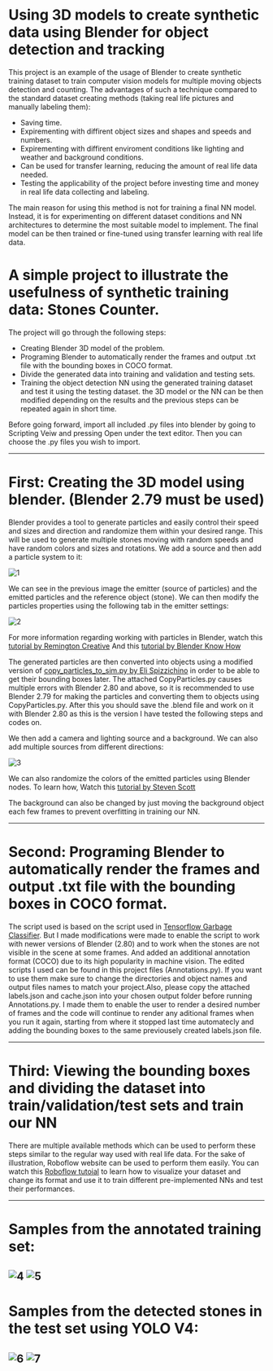 # Using 3D models to create synthetic data using Blender for object detection and tracking

This project is an example of the usage of Blender to create synthetic training dataset to train computer vision models for multiple moving objects detection and counting. The advantages of such a technique compared to the standard dataset creating methods (taking real life pictures and manually labeling them):

 - Saving time.
  - Expirementing with diffirent object sizes and shapes and speeds and numbers.
  - Expirementing with diffirent enviroment conditions like lighting and weather and background conditions.
  - Can be used for transfer learning, reducing the amount of real life data needed.
  - Testing the applicability of the project before investing time and money in real life data collecting and labeling.
  
The main reason for using this method is not for training a final NN model. Instead, it is for experimenting on different dataset conditions and NN architectures to determine the most suitable model to implement. The final model can be then trained or fine-tuned using transfer learning with real life data.

# A simple project to illustrate the usefulness of synthetic training data: Stones Counter.

The project will go through the following steps:
-	Creating Blender 3D model of the problem.
-	Programing Blender to automatically render the frames and output .txt file with the bounding boxes in COCO format.
-	Divide the generated data into training and validation and testing sets.
-	Training the object detection NN using the generated training dataset and test it using the testing dataset.
the 3D model or the NN can be then modified depending on the results and the previous steps can be repeated again in short time.

Before going forward, import all included .py files into blender by going to Scripting Veiw and pressing Open under the text editor. Then you can choose the .py files you wish to import.

------------------------------------------
# First: Creating the 3D model using blender. (Blender 2.79 must be used) 

Blender provides a tool to generate particles and easily control their speed and sizes and direction and randomize them within your desired range. This will be used to generate multiple stones moving with random speeds and have random colors and sizes and rotations. We add a source and then add a particle system to it:

![1](https://user-images.githubusercontent.com/50550592/103855454-c3dfc900-50c3-11eb-873d-e6bc2cd0800c.PNG)

We can see in the previous image the emitter (source of particles) and the emitted particles and the reference object (stone). We can then modify the particles properties using the following tab in the emitter settings:

![2](https://user-images.githubusercontent.com/50550592/103855212-3ef4af80-50c3-11eb-8610-b2813b6f5b15.PNG)

For more information regarding working with particles in Blender, watch this  [tutorial by Remington Creative](https://www.youtube.com/watch?v=6p74pEH-k8s)
And this [tutorial by Blender Know How](https://www.youtube.com/watch?v=9vEoBUnMXh4&feature=youtu.be)

The generated particles are then converted into objects using a modified version of [copy_particles_to_sim.py by Eli Spizzichino](https://gist.github.com/diramazioni/6170712) in order to be able to get their bounding boxes later. The attached CopyParticles.py causes multiple errors with Blender 2.80 and above, so it is recommended to use Blender 2.79 for making the particles and converting them to objects using CopyParticles.py. After this you should save the .blend file and work on it with Blender 2.80 as this is the version I have tested the following steps and codes on.

We then add a camera and lighting source and a background. We can also add multiple sources from different directions:

![3](https://user-images.githubusercontent.com/50550592/103856893-7b75da80-50c6-11eb-8cc1-563b605e8d9a.PNG)

We can also randomize the colors of the emitted particles using Blender nodes. To learn how, Watch this [tutorial by 
Steven Scott](https://www.youtube.com/watch?v=CuA1cn77Iuo&feature=youtu.be)

The background can also be changed by just moving the background object each few frames to prevent overfitting in training our NN.

-------------------------------------------
# Second: Programing Blender to automatically render the frames and output .txt file with the bounding boxes in COCO format.

The script used is based on the script used in [Tensorflow Garbage Classifier](https://github.com/olestourko/ml-garbage-classifier-tensorflow/tree/master/blender-data-generator). But I made modifications were made to enable the script to work with newer versions of Blender (2.80) and to work when the stones are not visible in the scene at some frames. And added an additional annotation format (COCO) due to its high popularity in machine vision. The edited scripts I used can be found in this project files (Annotations.py). If you want to use them make sure to change the directories and object names and output files names to match your project.Also, please copy the attached labels.json and cache.json into your chosen output folder before running Annotations.py. I made them to enable the user to render a desired number of frames and the code will continue to render any aditional frames when you run it again, starting from where it stopped last time automatecly and adding the bounding boxes to the same previousely created labels.json file. 

-------------------------------

# Third: Viewing the bounding boxes and dividing the dataset into train/validation/test sets and train our NN

There are multiple available methods which can be used to perform these steps similar to the regular way used with real life data. For the sake of illustration, Roboflow website can be used to perform them easily. You can watch this [Roboflow tutoial](https://www.youtube.com/watch?v=_9vGiEs3W9Y) to learn how to visualize your dataset and change its format and use it to train different  pre-implemented NNs and test their performances.

-------------------
# Samples from the annotated training set:
![4](https://user-images.githubusercontent.com/50550592/103861542-ac5a0d80-50ce-11eb-8739-7fcfea0ad13e.png)
![5](https://user-images.githubusercontent.com/50550592/103861548-ae23d100-50ce-11eb-9d66-81a57642ff19.PNG)
---------------------
# Samples from the detected stones in the test set using YOLO V4:
![6](https://user-images.githubusercontent.com/50550592/103861556-af54fe00-50ce-11eb-91ad-3f3f4e4c28c3.png)
![7](https://user-images.githubusercontent.com/50550592/103861558-afed9480-50ce-11eb-9c4c-b767dfffa25b.png)
-------------------------------------------------


